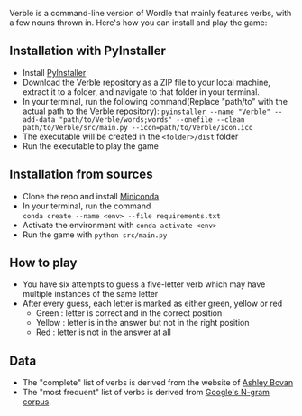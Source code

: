 Verble is a command-line version of Wordle that mainly features verbs, with a few nouns thrown in. Here's how you can install and play the game:

## Installation with PyInstaller
- Install [PyInstaller](https://www.pyinstaller.org/)
- Download the Verble repository as a ZIP file to your local machine, extract it to a folder, and navigate to that folder in your terminal. 
- In your terminal, run the following command(Replace "path/to" with the actual path to the Verble repository):
`pyinstaller --name "Verble" --add-data "path/to/Verble/words;words" --onefile --clean path/to/Verble/src/main.py --icon=path/to/Verble/icon.ico`
- The executable will be created in the `<folder>/dist` folder
- Run the executable to play the game

## Installation from sources
- Clone the repo and install [Miniconda](https://docs.conda.io/en/latest/miniconda.html)
- In your terminal, run the command \
    `conda create --name <env> --file requirements.txt`
- Activate the environment with `conda activate <env>`
- Run the game with `python src/main.py`

## How to play
- You have six attempts to guess a five-letter verb which may have multiple instances of the same letter
- After every guess, each letter is marked as either green, yellow or red
    - Green  : letter is correct and in the correct position
    - Yellow : letter is in the answer but not in the right position
    - Red    : letter is not in the answer at all

## Data
- The "complete" list of verbs is derived from the website of [Ashley Bovan](http://www.ashley-bovan.co.uk/words/partsofspeech.html) 
- The "most frequent" list of verbs is derived from [Google's N-gram corpus](http://storage.googleapis.com/books/ngrams/books/datasetsv2.html).